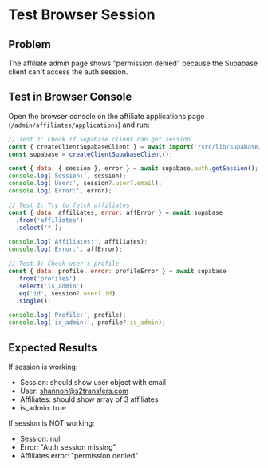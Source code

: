 # Test Browser Session

## Problem
The affiliate admin page shows "permission denied" because the Supabase client can't access the auth session.

## Test in Browser Console

Open the browser console on the affiliate applications page (`/admin/affiliates/applications`) and run:

```javascript
// Test 1: Check if Supabase client can get session
const { createClientSupabaseClient } = await import('/src/lib/supabase/client.ts');
const supabase = createClientSupabaseClient();

const { data: { session }, error } = await supabase.auth.getSession();
console.log('Session:', session);
console.log('User:', session?.user?.email);
console.log('Error:', error);

// Test 2: Try to fetch affiliates
const { data: affiliates, error: affError } = await supabase
  .from('affiliates')
  .select('*');

console.log('Affiliates:', affiliates);
console.log('Error:', affError);

// Test 3: Check user's profile
const { data: profile, error: profileError } = await supabase
  .from('profiles')
  .select('is_admin')
  .eq('id', session?.user?.id)
  .single();

console.log('Profile:', profile);
console.log('is_admin:', profile?.is_admin);
```

## Expected Results

If session is working:
- Session: should show user object with email
- User: shannon@s2transfers.com
- Affiliates: should show array of 3 affiliates
- is_admin: true

If session is NOT working:
- Session: null
- Error: "Auth session missing"
- Affiliates error: "permission denied"
